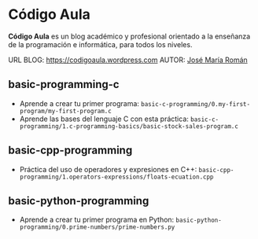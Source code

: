 # Código Aula

**Código Aula** es un blog académico y profesional orientado a la enseñanza de la programación e informática, para todos los niveles.

URL BLOG: https://codigoaula.wordpress.com
AUTOR: [José María Román](https://www.linkedin.com/in/josemariaroman/)

## basic-programming-c

- Aprende a crear tu primer programa: `basic-c-programming/0.my-first-program/my-first-program.c`
- Aprende las bases del lenguaje C con esta práctica: `basic-c-programming/1.c-programming-basics/basic-stock-sales-program.c`

## basic-cpp-programming

- Práctica del uso de operadores y expresiones en C++: `basic-cpp-programming/1.operators-expressions/floats-ecuation.cpp`

## basic-python-programming

- Aprende a crear tu primer programa en Python: `basic-python-programming/0.prime-numbers/prime-numbers.py`